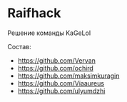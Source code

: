 # Raifhack

Решение команды KaGeLol


Состав:

- https://github.com/Vervan
- https://github.com/ochird
- https://github.com/maksimkuragin
- https://github.com/Viaaureus
- https://github.com/ulyumdzhi
